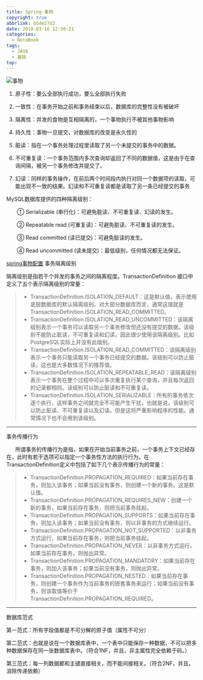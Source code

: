 ```yaml
---
title: Spring-事物
copyright: true
abbrlink: b5de27d3
date: 2018-03-16 12:50:21
categories:
  - NoteBook
tags:
  - JAVA
  - 基础
top:
---
```


![事物](shiwu.png)
<!-- more -->
1. 原子性：要么全部执行成功，要么全部执行失败
2. 一致性：在事务开始之前和事务结束以后，数据库的完整性没有被破坏
3. 隔离性：并发的食物是互相隔离的，一个事物执行不被其他事物影响
4. 持久性：事物一旦提交，对数据库的改变是永久性的

1. 脏读：指在一个事务处理过程里读取了另一个未提交的事务中的数据。
2. 不可重复读：一个事务范围内多次查询却返回了不同的数据值，这是由于在查询间隔，被另一个事务修改并提交了。
3. 幻读：同样的事务操作，在前后两个时间段内执行对同一个数据项的读取，可能出现不一致的结果。幻读和不可重复读都是读取了另一条已经提交的事务

MySQL数据库提供的四种隔离级别：

　　① Serializable (串行化)：可避免脏读、不可重复读、幻读的发生。

　　② Repeatable read (可重复读)：可避免脏读、不可重复读的发生。

　　③ Read committed (读已提交)：可避免脏读的发生。

　　④ Read uncommitted (读未提交)：最低级别，任何情况都无法保证。

[spring事物配置](https://blog.csdn.net/bao19901210/article/details/41724355)
事务隔离级别

隔离级别是指若干个并发的事务之间的隔离程度。TransactionDefinition 接口中定义了五个表示隔离级别的常量：

> - TransactionDefinition.ISOLATION_DEFAULT：这是默认值，表示使用底层数据库的默认隔离级别。对大部分数据库而言，通常这值就是TransactionDefinition.ISOLATION_READ_COMMITTED。
> - TransactionDefinition.ISOLATION_READ_UNCOMMITTED：该隔离级别表示一个事务可以读取另一个事务修改但还没有提交的数据。该级别不能防止脏读，不可重复读和幻读，因此很少使用该隔离级别。比如PostgreSQL实际上并没有此级别。
> - TransactionDefinition.ISOLATION_READ_COMMITTED：该隔离级别表示一个事务只能读取另一个事务已经提交的数据。该级别可以防止脏读，这也是大多数情况下的推荐值。
> - TransactionDefinition.ISOLATION_REPEATABLE_READ：该隔离级别表示一个事务在整个过程中可以多次重复执行某个查询，并且每次返回的记录都相同。该级别可以防止脏读和不可重复读。
> - TransactionDefinition.ISOLATION_SERIALIZABLE：所有的事务依次逐个执行，这样事务之间就完全不可能产生干扰，也就是说，该级别可以防止脏读、不可重复读以及幻读。但是这将严重影响程序的性能。通常情况下也不会用到该级别。
--------------------- 
事务传播行为

      所谓事务的传播行为是指，如果在开始当前事务之前，一个事务上下文已经存在，此时有若干选项可以指定一个事务性方法的执行行为。在TransactionDefinition定义中包括了如下几个表示传播行为的常量：

> - TransactionDefinition.PROPAGATION_REQUIRED：如果当前存在事务，则加入该事务；如果当前没有事务，则创建一个新的事务。这是默认值。
> - TransactionDefinition.PROPAGATION_REQUIRES_NEW：创建一个新的事务，如果当前存在事务，则把当前事务挂起。
> - TransactionDefinition.PROPAGATION_SUPPORTS：如果当前存在事务，则加入该事务；如果当前没有事务，则以非事务的方式继续运行。
> - TransactionDefinition.PROPAGATION_NOT_SUPPORTED：以非事务方式运行，如果当前存在事务，则把当前事务挂起。
> - TransactionDefinition.PROPAGATION_NEVER：以非事务方式运行，如果当前存在事务，则抛出异常。
> - TransactionDefinition.PROPAGATION_MANDATORY：如果当前存在事务，则加入该事务；如果当前没有事务，则抛出异常。
> - TransactionDefinition.PROPAGATION_NESTED：如果当前存在事务，则创建一个事务作为当前事务的嵌套事务来运行；如果当前没有事务，则该取值等价于TransactionDefinition.PROPAGATION_REQUIRED。
--------------------- 


数据库范式

第一范式：所有字段值都是不可分解的原子值（属性不可分）
 
第二范式：也就是说在一个数据库表中，一个表中只能保存一种数据，不可以把多种数据保存在同一张数据库表中。（符合1NF，并且，非主属性完全依赖于码。）

第三范式：每一列数据都和主键直接相关，而不能间接相关。（符合2NF，并且，消除传递依赖）


